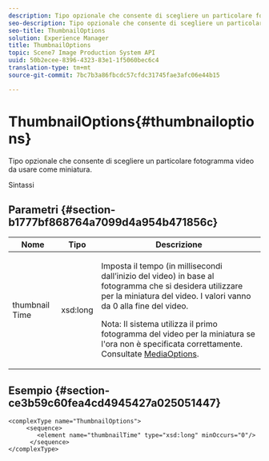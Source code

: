 ```yaml
---
description: Tipo opzionale che consente di scegliere un particolare fotogramma video da usare come miniatura.
seo-description: Tipo opzionale che consente di scegliere un particolare fotogramma video da usare come miniatura.
seo-title: ThumbnailOptions
solution: Experience Manager
title: ThumbnailOptions
topic: Scene7 Image Production System API
uuid: 50b2ecee-8396-4323-83e1-1f5060bec6c4
translation-type: tm+mt
source-git-commit: 7bc7b3a86fbcdc57cfdc31745fae3afc06e44b15

---
```



# ThumbnailOptions{#thumbnailoptions}

Tipo opzionale che consente di scegliere un particolare fotogramma video da usare come miniatura.

Sintassi

## Parametri {#section-b1777bf868764a7099d4a954b471856c}

<table id="table_C71FD0C995D94CE18994CDA2DC3460DF"> 
 <thead> 
  <tr> 
   <th colname="col1" class="entry"> Nome </th> 
   <th colname="col2" class="entry"> Tipo </th> 
   <th colname="col3" class="entry"> Descrizione </th> 
  </tr> 
 </thead>
 <tbody> 
  <tr> 
   <td colname="col1"> <span class="codeph"> thumbnail <span class="varname"> Time</span></span> </td> 
   <td colname="col2"> <span class="codeph"> xsd:long</span> </td> 
   <td colname="col3"> <p>Imposta il tempo (in millisecondi dall’inizio del video) in base al fotogramma che si desidera utilizzare per la miniatura del video. I valori vanno da 0 alla fine del video. <p>Nota: Il sistema utilizza il primo fotogramma del video per la miniatura se l'ora non è specificata correttamente. Consultate <a href="../../types/c-data-types/r-media-options.md#reference-18618fc6803a4b6e994bbb48eba93b5b" format="dita" scope="local"> MediaOptions</a>. </p></p> </td> 
  </tr> 
 </tbody> 
</table>

## Esempio {#section-ce3b59c60fea4cd4945427a025051447}

```
<complexType name="ThumbnailOptions">
     <sequence>
        <element name="thumbnailTime" type="xsd:long" minOccurs="0"/>
      </sequence>
</complexType>
```

